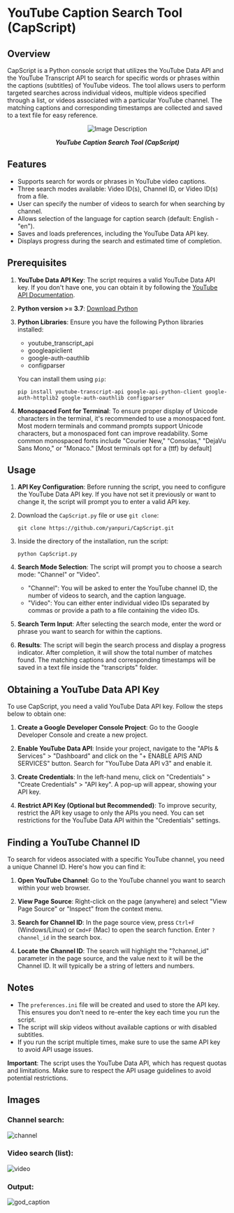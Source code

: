 # YouTube Caption Search Tool (CapScript)

## Overview
CapScript is a Python console script that utilizes the YouTube Data API and the YouTube Transcript API to search for specific words or phrases within the captions (subtitles) of YouTube videos. The tool allows users to perform targeted searches across individual videos, multiple videos specified through a list, or videos associated with a particular YouTube channel. The matching captions and corresponding timestamps are collected and saved to a text file for easy reference.

<p align="center">
  <img src="https://github.com/yanpuri/CapScript/assets/121260820/1b394e81-45ef-4087-a450-e4d76fb70f85" alt="Image Description">
</p>

<p align="center"><strong><em>YouTube Caption Search Tool (CapScript)</em></strong></p>


## Features
- Supports search for words or phrases in YouTube video captions.
- Three search modes available: Video ID(s), Channel ID, or Video ID(s) from a file.
- User can specify the number of videos to search for when searching by channel.
- Allows selection of the language for caption search (default: English - "en").
- Saves and loads preferences, including the YouTube Data API key.
- Displays progress during the search and estimated time of completion.

## Prerequisites
1. **YouTube Data API Key**: The script requires a valid YouTube Data API key. If you don't have one, you can obtain it by following the [YouTube API Documentation](https://developers.google.com/youtube/registering_an_application).
2. **Python version >= 3.7**: [Download Python](https://www.python.org/downloads/)
3. **Python Libraries**: Ensure you have the following Python libraries installed:
   - youtube_transcript_api
   - googleapiclient
   - google-auth-oauthlib
   - configparser

   You can install them using `pip`:

   ```
   pip install youtube-transcript-api google-api-python-client google-auth-httplib2 google-auth-oauthlib configparser
   ```
4. **Monospaced Font for Terminal**: To ensure proper display of Unicode characters in the terminal, it's recommended to use a monospaced font. Most modern terminals and command prompts support Unicode characters, but a monospaced font can improve readability. Some common monospaced fonts include "Courier New," "Consolas," "DejaVu Sans Mono," or "Monaco." [Most terminals opt for a (ttf) by default]

## Usage
1. **API Key Configuration**: Before running the script, you need to configure the YouTube Data API key. If you have not set it previously or want to change it, the script will prompt you to enter a valid API key.
2. Download the `CapScript.py` file or use `git clone`:
   ```
   git clone https://github.com/yanpuri/CapScript.git
   ```
3. Inside the directory of the installation, run the script:
   ```
   python CapScript.py
   ```
3. **Search Mode Selection**: The script will prompt you to choose a search mode: "Channel" or "Video". 
   - "Channel": You will be asked to enter the YouTube channel ID, the number of videos to search, and the caption language.
   - "Video": You can either enter individual video IDs separated by commas or provide a path to a file containing the video IDs.

4. **Search Term Input**: After selecting the search mode, enter the word or phrase you want to search for within the captions.

5. **Results**: The script will begin the search process and display a progress indicator. After completion, it will show the total number of matches found. The matching captions and corresponding timestamps will be saved in a text file inside the "transcripts" folder.

## Obtaining a YouTube Data API Key
To use CapScript, you need a valid YouTube Data API key. Follow the steps below to obtain one:

1. **Create a Google Developer Console Project**: Go to the Google Developer Console and create a new project.

2. **Enable YouTube Data API**: Inside your project, navigate to the "APIs & Services" > "Dashboard" and click on the "+ ENABLE APIS AND SERVICES" button. Search for "YouTube Data API v3" and enable it.

3. **Create Credentials**: In the left-hand menu, click on "Credentials" > "Create Credentials" > "API key". A pop-up will appear, showing your API key.

4. **Restrict API Key (Optional but Recommended)**: To improve security, restrict the API key usage to only the APIs you need. You can set restrictions for the YouTube Data API within the "Credentials" settings.

## Finding a YouTube Channel ID
To search for videos associated with a specific YouTube channel, you need a unique Channel ID. Here's how you can find it:

1. **Open YouTube Channel**: Go to the YouTube channel you want to search within your web browser.

2. **View Page Source**: Right-click on the page (anywhere) and select "View Page Source" or "Inspect" from the context menu.

3. **Search for Channel ID**: In the page source view, press `Ctrl+F` (Windows/Linux) or `Cmd+F` (Mac) to open the search function. Enter `?channel_id` in the search box.

4. **Locate the Channel ID**: The search will highlight the "?channel_id" parameter in the page source, and the value next to it will be the Channel ID. It will typically be a string of letters and numbers.
   
## Notes
- The `preferences.ini` file will be created and used to store the API key. This ensures you don't need to re-enter the key each time you run the script.
- The script will skip videos without available captions or with disabled subtitles.
- If you run the script multiple times, make sure to use the same API key to avoid API usage issues.

**Important**: The script uses the YouTube Data API, which has request quotas and limitations. Make sure to respect the API usage guidelines to avoid potential restrictions.

## Images
### Channel search:
![channel](https://github.com/yanpuri/CapScript/assets/121260820/49d25e8d-0fac-47fa-b65e-4ca1d9e4646b)
### Video search (list):
![video](https://github.com/yanpuri/CapScript/assets/121260820/aa9199e4-bc56-4348-af83-f68270df40b0)
### Output:
![god_caption](https://github.com/yanpuri/CapScript/assets/121260820/d96ece6e-949c-4cfd-81d7-5c75e0c2d305)
